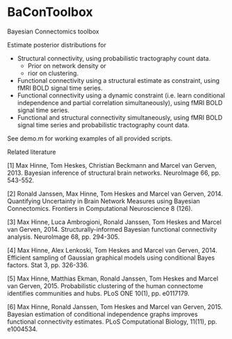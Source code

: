 BaConToolbox
=====

Bayesian Connectomics toolbox

Estimate posterior distributions for
- Structural connectivity, using probabilistic tractography count data.
	- Prior on network density or
	- rior on clustering.
- Functional connectivity using a structural estimate as constraint, using fMRI BOLD signal time series.
- Functional connectivity using a dynamic constraint (i.e. learn conditional independence and partial correlation simultaneously), using fMRI BOLD signal time series.
- Functional and structural connectivity simultaneously, using fMRI BOLD signal time series and probabilistic tractography count data.

See demo.m for working examples of all provided scripts.

Related literature

[1] Max Hinne, Tom Heskes, Christian Beckmann and Marcel van Gerven, 2013. Bayesian inference of structural brain networks. NeuroImage 66, pp. 543-552.

[2] Ronald Janssen, Max Hinne, Tom Heskes and Marcel van Gerven, 2014. Quantifying Uncertainty in Brain Network Measures using Bayesian Connectomics. Frontiers in Computational Neuroscience 8 (126).

[3] Max Hinne, Luca Ambrogioni, Ronald Janssen, Tom Heskes and Marcel van Gerven, 2014. Structurally-informed Bayesian functional connectivity analysis. NeuroImage 68, pp. 294-305.

[4] Max Hinne, Alex Lenkoski, Tom Heskes and Marcel van Gerven, 2014. Efficient sampling of Gaussian graphical models using conditional Bayes factors. Stat 3, pp. 326-336.

[5] Max Hinne, Matthias Ekman, Ronald Janssen, Tom Heskes and Marcel van Gerven, 2015. Probabilistic clustering of the human connectome identifies communities and hubs. PLoS ONE 10(1), pp. e0117179.

[6] Max Hinne, Ronald Janssen, Tom Heskes and Marcel van Gerven, 2015. Bayesian estimation of conditional independence graphs improves functional connectivity estimates. PLoS Computational Biology, 11(11), pp. e1004534.
